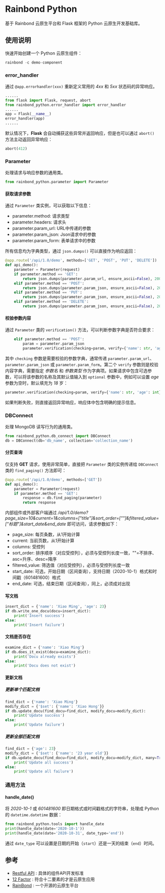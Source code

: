 # Rainbond Python

基于 Rainbond 云原生平台和 Flask 框架的 Python 云原生开发基础库。

## 使用说明

快速开始创建一个 Python 云原生组件：

```python
rainbond -c demo-component
```

### error_handler

通过 `@app.errorhandler(xxx)` 重新定义常用的 *4xx* 和 *5xx* 状态码的异常响应。

```python
......
from flask import Flask, request, abort
from rainbond_python.error_handler import error_handler
......
app = Flask(__name__)
error_handler(app)
......
```

默认情况下，**Flask** 会自动捕获这些异常并返回响应，但是也可以通过 `abort()` 方法主动返回异常响应：

```python
abort(412)
```

### Parameter

处理请求与响应参数的通用类。

```python
from rainbond_python.parameter import Parameter
```

#### 获取请求参数

通过 `Parameter` 类实例，可以获取以下信息：

- parameter.method: 请求类型
- parameter.headers: 请求头
- parameter.param_url: URL中传递的参数
- parameter.param_json: Json请求中的参数
- parameter.param_form: 表单请求中的参数

所有信息均为字典类型，通过 `json.dumps()` 可以直接作为响应返回：

```python
@app.route('/api/1.0/demo', methods=['GET', 'POST', 'PUT', 'DELETE'])
def api_demo():
    parameter = Parameter(request)
    if parameter.method == 'GET':
        return json.dumps(parameter.param_url, ensure_ascii=False), 200, []
    elif parameter.method == 'POST':
        return json.dumps(parameter.param_json, ensure_ascii=False), 200, []
    elif parameter.method == 'PUT':
        return json.dumps(parameter.param_json, ensure_ascii=False), 200, []
    elif parameter.method == 'DELETE':
        return json.dumps(parameter.param_json, ensure_ascii=False), 200, []
```

#### 校验参数内容

通过 `Parameter` 类的 `verification()` 方法，可以判断参数字典是否符合要求：

```python
    elif parameter.method == 'POST':
        param = parameter.param_json
        parameter.verification(checking=param, verify={'name': str, 'age': int})
```

其中 `checking` 参数是需要校验的参数字典，通常传递 `parameter.param_url`、`parameter.param_json` 或 `parameter.param_form`。第二个 `verify` 参数则是校验内容字典，需要指定 *参数名* 和 *参数类型* 作为字典项。如果请求中包含可选参数，可以将该参数的名称及其默认值输入到 `optional` 参数中，例如可以设置 *age* 参数为空时，默认填充为 *18* 岁：

```python
parameter.verification(checking=param, verify={'name': str, 'age': int}, optional={'age': 18})
```

如果判断失败，则直接返回异常响应，响应体中包含明确的提示信息。

### DBConnect

处理 MongoDB 读写行为的通用类。

```python
from rainbond_python.db_connect import DBConnect
db = DBConnect(db='db_name', collection='collection_name')
```

#### 分页查询

仅支持 **GET** 请求，使用非常简单，直接把 `Parameter` 类的实例传递给 `DBConnect` 类的 `find_paging()` 方法即可：

```python
@app.route('/api/1.0/demo', methods=['GET'])
def api_demo():
    parameter = Parameter(request)
    if parameter.method == 'GET':
        response = db.find_paging(parameter)
        return response
```

内部组件或外部客户端通过 */api/1.0/demo?page_size=10&current=1&columns=["title"]&sort_order=[""]&filtered_value=["标题"]&start_date&end_date* 即可访问，请求参数如下：

- page_size: 每页条数，从1开始计算
- current: 当前页数，从1开始计算
- columns: 受控列
- sort_order: 排序顺序（对应受控列），必须与受控列长度一致，""=不排序、asc=升序、desc=降序
- filtered_value: 筛选值（对应受控列），必须与受控列长度一致
- start_date: 可选，开始日期（区间查询），支持日期（2020-10-1）格式和时间戳（601481600）格式
- end_date: 可选，结束日期（区间查询），同上，必须成对出现

#### 写文档

```python
insert_dict = {'name': 'Xiao Ming', 'age': 23}
if db.write_one_docu(docu=insert_dict):
    print('Insert success')
else:
    print('Insert failure')
```

#### 文档是否存在

```python
examine_dict = {'name': 'Xiao Ming'}
if db.does_it_exist(docu=examine_dict):
    print('Docu already exists')
else:
    print('Docu does not exist')
```

#### 更新文档

##### 更新单个匹配文档

```python
find_dict = {'name': 'Xiao Ming'}
modify_dict = {'$set': {'name': 'Xiao Hong'}}
if db.update_docu(find_docu=find_dict, modify_docu=modify_dict):
    print('Update success')
else:
    print('Update failure')
```

##### 更新全部匹配文档

```python
find_dict = {'age': 23}
modify_dict = {'$set': {'name': '23 year old'}}
if db.update_docu(find_docu=find_dict, modify_docu=modify_dict, many=True):
    print('Update all success')
else:
    print('Update all failure')
```

### 通用方法

#### handle_date()

将 *2020-10-1* 或 *601481600* 即日期格式或时间戳格式的字符串，处理成 Python 的 `datetime.datetime` 数据：

```python
from rainbond_python.tools import handle_date
print(handle_date(date='2020-10-1'))
print(handle_date(date='2020-10-31', date_type='end'))
```

通过 `date_type` 可以设置是日期的开始（`start`）还是一天的结束（`end`）时间。

## 参考

- [Restful API](https://www.runoob.com/w3cnote/restful-architecture.html) : 具体的组件API开发标准
- [12 Factor](https://12factor.net/zh_cn/) : 符合十二要素的才是云原生应用
- [RainBond](https://www.rainbond.com/docs/) : 一个开源的云原生平台
